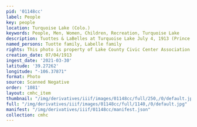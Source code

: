 ```yaml
---
pid: '01148cc'
label: People
key: people
location: Turquoise Lake (Colo.)
keywords: People, Men, Women, Children, Recreation, Turquoise Lake
description: Tuottes & LaBelles at Turquoise Lake July 4, 1913 (Prince collection)
named_persons: Tuotte family, Labelle family
rights: This photo is property of Lake County Civic Center Association.
creation_date: 07/04/1913
ingest_date: '2021-03-30'
latitude: '39.27262'
longitude: "-106.37871"
format: Photo
source: Scanned Negative
order: '1081'
layout: cmhc_item
thumbnail: "/img/derivatives/iiif/images/01148cc/full/250,/0/default.jpg"
full: "/img/derivatives/iiif/images/01148cc/full/1140,/0/default.jpg"
manifest: "/img/derivatives/iiif/01148cc/manifest.json"
collection: cmhc
---
```

